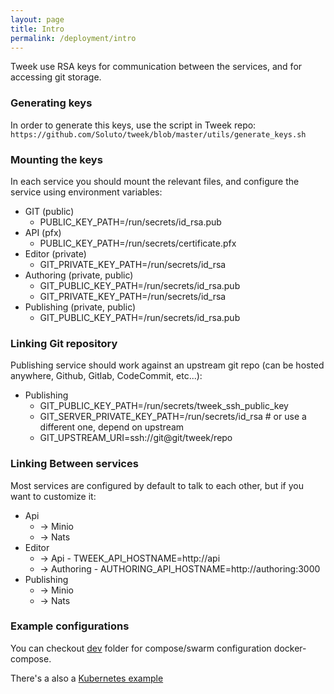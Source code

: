 ```yaml
---
layout: page
title: Intro
permalink: /deployment/intro
---
```


Tweek use RSA keys for communication between the services, and for accessing git storage.

### Generating keys

In order to generate this keys, use the script in Tweek repo:
``https://github.com/Soluto/tweek/blob/master/utils/generate_keys.sh``

### Mounting the keys
In each service you should mount the relevant files, and configure the service using environment variables:

- GIT (public)  
  - PUBLIC_KEY_PATH=/run/secrets/id_rsa.pub
- API (pfx)
  - PUBLIC_KEY_PATH=/run/secrets/certificate.pfx
- Editor (private)
  - GIT_PRIVATE_KEY_PATH=/run/secrets/id_rsa
- Authoring (private, public)
  - GIT_PUBLIC_KEY_PATH=/run/secrets/id_rsa.pub
  - GIT_PRIVATE_KEY_PATH=/run/secrets/id_rsa
- Publishing (private, public)
  - GIT_PUBLIC_KEY_PATH=/run/secrets/id_rsa.pub

### Linking Git repository

Publishing service should work against an upstream git repo (can be hosted anywhere, Github, Gitlab, CodeCommit, etc...):

- Publishing
  - GIT_PUBLIC_KEY_PATH=/run/secrets/tweek_ssh_public_key
  - GIT_SERVER_PRIVATE_KEY_PATH=/run/secrets/id_rsa # or use a different one, depend on upstream
  - GIT_UPSTREAM_URI=ssh://git@git/tweek/repo

### Linking Between services

Most services are configured by default to talk to each other, but if you want to customize it:

- Api 
  - -> Minio
  - -> Nats
- Editor 
  - -> Api - TWEEK_API_HOSTNAME=http://api
  - -> Authoring - AUTHORING_API_HOSTNAME=http://authoring:3000
- Publishing
  - -> Minio
  - -> Nats

### Example configurations
You can checkout [dev](https://github.com/Soluto/tweek/blob/master/deployments/dev) folder for compose/swarm configuration docker-compose.  

There's a also a [Kubernetes example](https://github.com/Soluto/tweek/tree/master/deployments/kubernetes)


